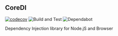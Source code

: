 ## CoreDI
[![codecov](https://codecov.io/gh/empla/coredi/branch/master/graph/badge.svg?token=X0QZUEJQ80)](https://codecov.io/gh/empla/coredi)
![Build and Test](https://github.com/empla/coredi/workflows/Build%20and%20Test/badge.svg)
![Dependabot](https://api.dependabot.com/badges/status?host=github&repo=empla/coredi)

Dependency Injection library for Node.jS and Browser

